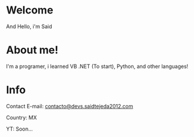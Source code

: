 # Welcome
And Hello, i'm Said
# About me!
I'm a programer, i learned VB .NET (To start), Python, and other languages!
# Info
Contact E-mail: contacto@devs.saidtejeda2012.com

Country: MX

YT: Soon...
